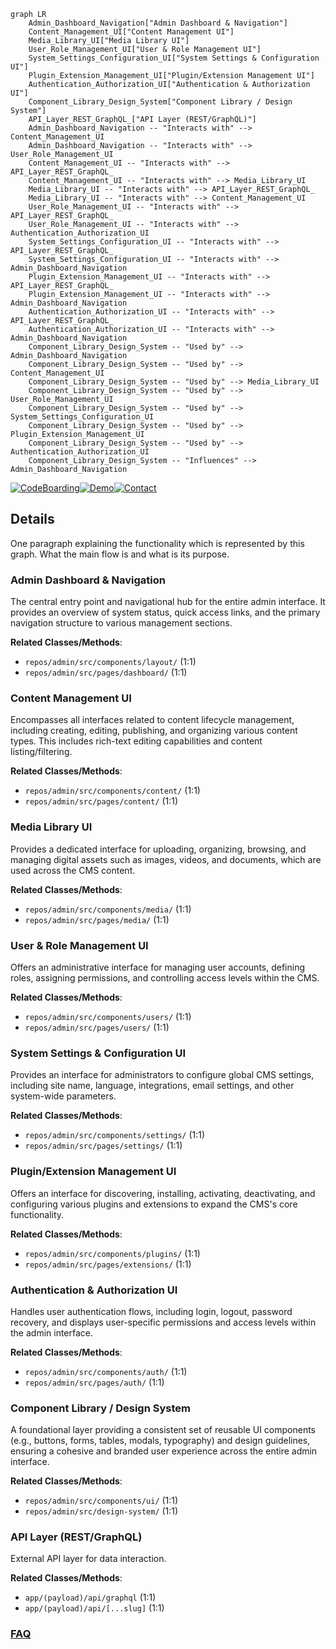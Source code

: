 ```mermaid
graph LR
    Admin_Dashboard_Navigation["Admin Dashboard & Navigation"]
    Content_Management_UI["Content Management UI"]
    Media_Library_UI["Media Library UI"]
    User_Role_Management_UI["User & Role Management UI"]
    System_Settings_Configuration_UI["System Settings & Configuration UI"]
    Plugin_Extension_Management_UI["Plugin/Extension Management UI"]
    Authentication_Authorization_UI["Authentication & Authorization UI"]
    Component_Library_Design_System["Component Library / Design System"]
    API_Layer_REST_GraphQL_["API Layer (REST/GraphQL)"]
    Admin_Dashboard_Navigation -- "Interacts with" --> Content_Management_UI
    Admin_Dashboard_Navigation -- "Interacts with" --> User_Role_Management_UI
    Content_Management_UI -- "Interacts with" --> API_Layer_REST_GraphQL_
    Content_Management_UI -- "Interacts with" --> Media_Library_UI
    Media_Library_UI -- "Interacts with" --> API_Layer_REST_GraphQL_
    Media_Library_UI -- "Interacts with" --> Content_Management_UI
    User_Role_Management_UI -- "Interacts with" --> API_Layer_REST_GraphQL_
    User_Role_Management_UI -- "Interacts with" --> Authentication_Authorization_UI
    System_Settings_Configuration_UI -- "Interacts with" --> API_Layer_REST_GraphQL_
    System_Settings_Configuration_UI -- "Interacts with" --> Admin_Dashboard_Navigation
    Plugin_Extension_Management_UI -- "Interacts with" --> API_Layer_REST_GraphQL_
    Plugin_Extension_Management_UI -- "Interacts with" --> Admin_Dashboard_Navigation
    Authentication_Authorization_UI -- "Interacts with" --> API_Layer_REST_GraphQL_
    Authentication_Authorization_UI -- "Interacts with" --> Admin_Dashboard_Navigation
    Component_Library_Design_System -- "Used by" --> Admin_Dashboard_Navigation
    Component_Library_Design_System -- "Used by" --> Content_Management_UI
    Component_Library_Design_System -- "Used by" --> Media_Library_UI
    Component_Library_Design_System -- "Used by" --> User_Role_Management_UI
    Component_Library_Design_System -- "Used by" --> System_Settings_Configuration_UI
    Component_Library_Design_System -- "Used by" --> Plugin_Extension_Management_UI
    Component_Library_Design_System -- "Used by" --> Authentication_Authorization_UI
    Component_Library_Design_System -- "Influences" --> Admin_Dashboard_Navigation
```

[![CodeBoarding](https://img.shields.io/badge/Generated%20by-CodeBoarding-9cf?style=flat-square)](https://github.com/CodeBoarding/CodeBoarding)[![Demo](https://img.shields.io/badge/Try%20our-Demo-blue?style=flat-square)](https://www.codeboarding.org/demo)[![Contact](https://img.shields.io/badge/Contact%20us%20-%20contact@codeboarding.org-lightgrey?style=flat-square)](mailto:contact@codeboarding.org)

## Details

One paragraph explaining the functionality which is represented by this graph. What the main flow is and what is its purpose.

### Admin Dashboard & Navigation
The central entry point and navigational hub for the entire admin interface. It provides an overview of system status, quick access links, and the primary navigation structure to various management sections.


**Related Classes/Methods**:

- `repos/admin/src/components/layout/` (1:1)
- `repos/admin/src/pages/dashboard/` (1:1)


### Content Management UI
Encompasses all interfaces related to content lifecycle management, including creating, editing, publishing, and organizing various content types. This includes rich-text editing capabilities and content listing/filtering.


**Related Classes/Methods**:

- `repos/admin/src/components/content/` (1:1)
- `repos/admin/src/pages/content/` (1:1)


### Media Library UI
Provides a dedicated interface for uploading, organizing, browsing, and managing digital assets such as images, videos, and documents, which are used across the CMS content.


**Related Classes/Methods**:

- `repos/admin/src/components/media/` (1:1)
- `repos/admin/src/pages/media/` (1:1)


### User & Role Management UI
Offers an administrative interface for managing user accounts, defining roles, assigning permissions, and controlling access levels within the CMS.


**Related Classes/Methods**:

- `repos/admin/src/components/users/` (1:1)
- `repos/admin/src/pages/users/` (1:1)


### System Settings & Configuration UI
Provides an interface for administrators to configure global CMS settings, including site name, language, integrations, email settings, and other system-wide parameters.


**Related Classes/Methods**:

- `repos/admin/src/components/settings/` (1:1)
- `repos/admin/src/pages/settings/` (1:1)


### Plugin/Extension Management UI
Offers an interface for discovering, installing, activating, deactivating, and configuring various plugins and extensions to expand the CMS's core functionality.


**Related Classes/Methods**:

- `repos/admin/src/components/plugins/` (1:1)
- `repos/admin/src/pages/extensions/` (1:1)


### Authentication & Authorization UI
Handles user authentication flows, including login, logout, password recovery, and displays user-specific permissions and access levels within the admin interface.


**Related Classes/Methods**:

- `repos/admin/src/components/auth/` (1:1)
- `repos/admin/src/pages/auth/` (1:1)


### Component Library / Design System
A foundational layer providing a consistent set of reusable UI components (e.g., buttons, forms, tables, modals, typography) and design guidelines, ensuring a cohesive and branded user experience across the entire admin interface.


**Related Classes/Methods**:

- `repos/admin/src/components/ui/` (1:1)
- `repos/admin/src/design-system/` (1:1)


### API Layer (REST/GraphQL)
External API layer for data interaction.


**Related Classes/Methods**:

- `app/(payload)/api/graphql` (1:1)
- `app/(payload)/api/[...slug]` (1:1)




### [FAQ](https://github.com/CodeBoarding/GeneratedOnBoardings/tree/main?tab=readme-ov-file#faq)